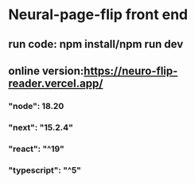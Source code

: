 # Neural-page-flip front end
## run code: npm install/npm run dev
## online version:https://neuro-flip-reader.vercel.app/
### "node": 18.20
### "next": "15.2.4"
### "react": "^19"
### "typescript": "^5"
